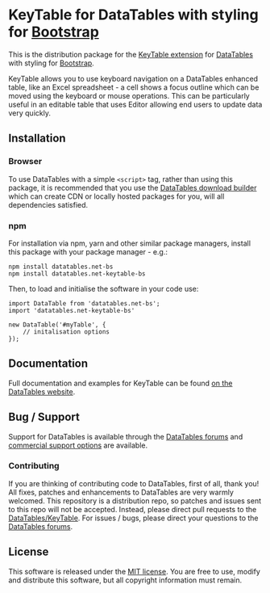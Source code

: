 # KeyTable for DataTables with styling for [Bootstrap](https://getbootstrap.com/docs/3.3/)

This is the distribution package for the [KeyTable extension](https://datatables.net/extensions/keytable) for [DataTables](https://datatables.net/) with styling for [Bootstrap](https://getbootstrap.com/docs/3.3/).

KeyTable allows you to use keyboard navigation on a DataTables enhanced table, like an Excel spreadsheet - a cell shows a focus outline which can be moved using the keyboard or mouse operations. This can be particularly useful in an editable table that uses Editor allowing end users to update data very quickly.


## Installation

### Browser

To use DataTables with a simple `<script>` tag, rather than using this package, it is recommended that you use the [DataTables download builder](//datatables.net/download) which can create CDN or locally hosted packages for you, will all dependencies satisfied.

### npm

For installation via npm, yarn and other similar package managers, install this package with your package manager - e.g.:

```
npm install datatables.net-bs
npm install datatables.net-keytable-bs
```

Then, to load and initialise the software in your code use:

```
import DataTable from 'datatables.net-bs';
import 'datatables.net-keytable-bs'

new DataTable('#myTable', {
    // initalisation options
});
```


## Documentation

Full documentation and examples for KeyTable can be found [on the DataTables website](https://datatables.net/extensions/keytable).


## Bug / Support

Support for DataTables is available through the [DataTables forums](//datatables.net/forums) and [commercial support options](//datatables.net/support) are available.

### Contributing

If you are thinking of contributing code to DataTables, first of all, thank you! All fixes, patches and enhancements to DataTables are very warmly welcomed. This repository is a distribution repo, so patches and issues sent to this repo will not be accepted. Instead, please direct pull requests to the [DataTables/KeyTable](http://github.com/DataTables/KeyTable). For issues / bugs, please direct your questions to the [DataTables forums](//datatables.net/forums).


## License

This software is released under the [MIT license](//datatables.net/license). You are free to use, modify and distribute this software, but all copyright information must remain.


